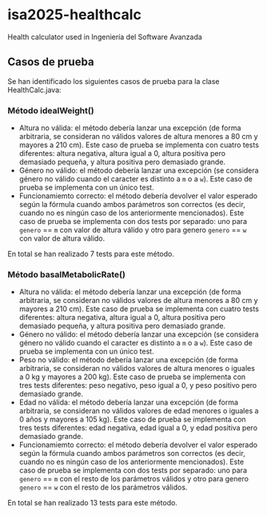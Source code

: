 # isa2025-healthcalc
Health calculator used in Ingeniería del Software Avanzada

## Casos de prueba

Se han identificado los siguientes casos de prueba para la clase HealthCalc.java:

### Método idealWeight()

- Altura no válida: el método debería lanzar una excepción (de forma arbitraria, se consideran no válidos valores de altura menores a 80 cm y mayores a 210 cm). Este caso de prueba se implementa con cuatro tests diferentes: altura negativa, altura igual a 0, altura positiva pero demasiado pequeña, y altura positiva pero demasiado grande.
- Género no válido: el método debería lanzar una excepción (se considera género no válido cuando el caracter es distinto a `m` o a `w`). Este caso de prueba se implementa con un único test.
- Funcionamiemto correcto: el método debería devolver el valor esperado según la fórmula cuando ambos parámetros son correctos (es decir, cuando no es ningún caso de los anteriormente mencionados). Este caso de prueba se implementa con dos tests por separado: uno para `genero` == `m` con valor de altura válido y otro para genero `genero` == `w` con valor de altura válido.

En total se han realizado 7 tests para este método.

### Método basalMetabolicRate()

- Altura no válida: el método debería lanzar una excepción (de forma arbitraria, se consideran no válidos valores de altura menores a 80 cm y mayores a 210 cm). Este caso de prueba se implementa con cuatro tests diferentes: altura negativa, altura igual a 0, altura positiva pero demasiado pequeña, y altura positiva pero demasiado grande.
- Género no válido: el método debería lanzar una excepción (se considera género no válido cuando el caracter es distinto a `m` o a `w`). Este caso de prueba se implementa con un único test.
- Peso no válido: el método debería lanzar una excepción (de forma arbitraria, se consideran no válidos valores de altura menores o iguales a 0 kg y mayores a 200 kg). Este caso de prueba se implementa con tres tests diferentes: peso negativo, peso igual a 0, y peso positivo pero demasiado grande.
- Edad no válida: el método debería lanzar una excepción (de forma arbitraria, se consideran no válidos valores de edad menores o iguales a 0 años y mayores a 105 kg). Este caso de prueba se implementa con tres tests diferentes: edad negativa, edad igual a 0, y edad positiva pero demasiado grande.
- Funcionamiemto correcto: el método debería devolver el valor esperado según la fórmula cuando ambos parámetros son correctos (es decir, cuando no es ningún caso de los anteriormente mencionados). Este caso de prueba se implementa con dos tests por separado: uno para `genero` == `m` con el resto de los parámetros válidos y otro para genero `genero` == `w` con el resto de los parámetros válidos.

En total se han realizado 13 tests para este método.